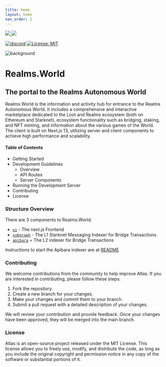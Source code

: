 ```yaml
---
title: Home
layout: home
nav_order: 1
---
```


<a href="https://twitter.com/lootrealms">
<img src="https://img.shields.io/twitter/follow/lootrealms?style=social"/>
</a>
<a href="https://twitter.com/BibliothecaDAO">
<img src="https://img.shields.io/twitter/follow/BibliothecaDAO?style=social"/>
</a>

[![discord](https://img.shields.io/badge/join-bibliothecadao-black?logo=discord&logoColor=white)](https://discord.gg/bibliothecadao)
[![License: MIT](https://img.shields.io/badge/License-MIT-blue.svg)](https://opensource.org/licenses/MIT)

![background](/assets/images/bg.png)

# Realms.World

## The portal to the Realms Autonomous World

Realms.World is the information and activity hub for entrance to the Realms Autonomous World. It includes a comprehensive and interactive marketplace dedicated to the Loot and Realms ecosystem (both on Ethereum and Starknet), ecosystem functionality such as bridging, staking, and NFT minting, and information about the various games of the World. The client is built on Next.js 13, utilizing server and client components to achieve high performance and scalability.

#### Table of Contents

- Getting Started
- Development Guidelines
  - Overview
  - API Routes
  - Server Components
- Running the Development Server
- Contributing
- License

### Structure Overview

There are 3 components to Realms.World:

- [`ui`](/frontend.html) - The next.js Frontend
- [`subgraph`](/subgraph.html) - The L1 Starknet Messaging Indexer for Bridge Transactions
- [`apibara`](/starknet-indexer.html) = The L2 indexer for Bridge Transactions

Instructions to start the Apibara indexer are at [README](/starknet-indexer)

### Contributing

We welcome contributions from the community to help improve Atlas. If you are interested in contributing, please follow these steps:

1. Fork the repository.
2. Create a new branch for your changes.
3. Make your changes and commit them to your branch.
4. Submit a pull request with a detailed description of your changes.

We will review your contribution and provide feedback. Once your changes have been approved, they will be merged into the main branch.

### License

Atlas is an open-source project released under the MIT License. This license allows you to freely use, modify, and distribute the code, as long as you include the original copyright and permission notice in any copy of the software or substantial portions of it.
